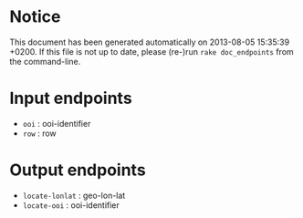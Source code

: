 # Notice
This document has been generated automatically on 2013-08-05 15:35:39 +0200. If this file is not up to date, please (re-)run `rake doc_endpoints` from the command-line.

# Input endpoints
* `ooi` : ooi-identifier
* `row` : row

# Output endpoints
* `locate-lonlat` : geo-lon-lat
* `locate-ooi` : ooi-identifier
